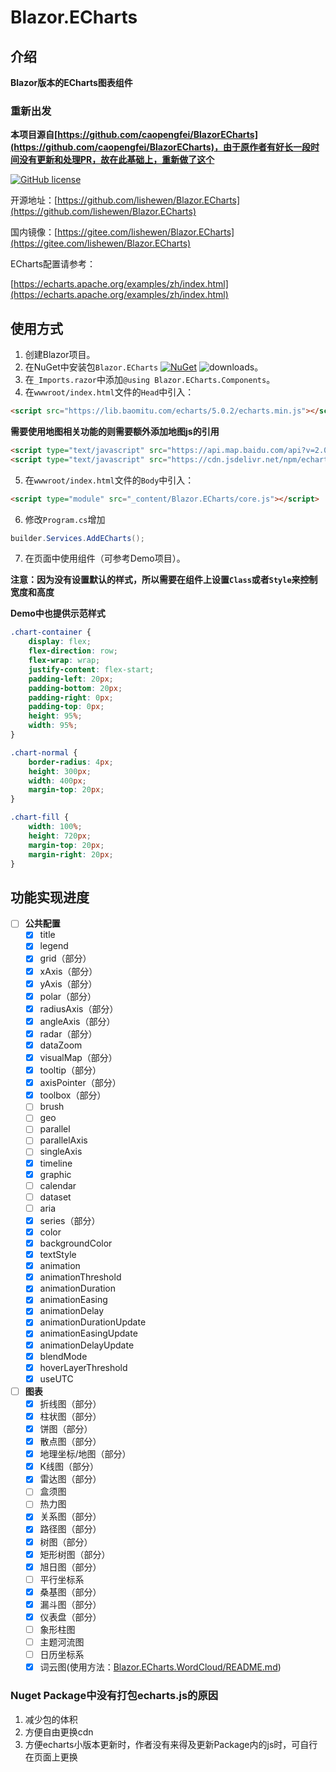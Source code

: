 # Blazor.ECharts

## 介绍

**Blazor版本的ECharts图表组件**

### 重新出发

**本项目源自[https://github.com/caopengfei/BlazorECharts](https://github.com/caopengfei/BlazorECharts)，由于原作者有好长一段时间没有更新和处理PR，故在此基础上，重新做了这个**

[![GitHub license](https://img.shields.io/github/license/lishewen/Blazor.ECharts.svg)](https://github.com/lishewen/Blazor.ECharts/blob/master/LICENSE)

开源地址：[https://github.com/lishewen/Blazor.ECharts](https://github.com/lishewen/Blazor.ECharts)

国内镜像：[https://gitee.com/lishewen/Blazor.ECharts](https://gitee.com/lishewen/Blazor.ECharts)

ECharts配置请参考：

[https://echarts.apache.org/examples/zh/index.html](https://echarts.apache.org/examples/zh/index.html)

## 使用方式
1. 创建Blazor项目。
2. 在NuGet中安装包`Blazor.ECharts` [![NuGet](https://img.shields.io/nuget/v/Blazor.ECharts.svg?style=flat-square&label=nuget)](https://www.nuget.org/packages/Blazor.ECharts/) ![downloads](https://img.shields.io/nuget/dt/Blazor.ECharts.svg)。
3. 在`_Imports.razor`中添加`@using Blazor.ECharts.Components`。
4. 在`wwwroot/index.html`文件的`Head`中引入：
```html
<script src="https://lib.baomitu.com/echarts/5.0.2/echarts.min.js"></script>
```
**需要使用地图相关功能的则需要额外添加地图js的引用**
```html
<script type="text/javascript" src="https://api.map.baidu.com/api?v=2.0&ak=[Your Key Here]"></script>
<script type="text/javascript" src="https://cdn.jsdelivr.net/npm/echarts@5/dist/extension/bmap.min.js"></script>
```
5. 在`wwwroot/index.html`文件的`Body`中引入：
```html
<script type="module" src="_content/Blazor.ECharts/core.js"></script>
```
6. 修改`Program.cs`增加
```csharp
builder.Services.AddECharts();
```
7. 在页面中使用组件（可参考Demo项目）。

**注意：因为没有设置默认的样式，所以需要在组件上设置`Class`或者`Style`来控制宽度和高度**

**Demo中也提供示范样式**
```css
.chart-container {
    display: flex;
    flex-direction: row;
    flex-wrap: wrap;
    justify-content: flex-start;
    padding-left: 20px;
    padding-bottom: 20px;
    padding-right: 0px;
    padding-top: 0px;
    height: 95%;
    width: 95%;
}

.chart-normal {
    border-radius: 4px;
    height: 300px;
    width: 400px;
    margin-top: 20px;
}

.chart-fill {
    width: 100%;
    height: 720px;
    margin-top: 20px;
    margin-right: 20px;
}
```

## 功能实现进度
- [ ] **公共配置**
  - [x] title
  - [x] legend
  - [x] grid（部分）
  - [x] xAxis（部分）
  - [x] yAxis（部分）
  - [x] polar（部分）
  - [x] radiusAxis（部分）
  - [x] angleAxis（部分）
  - [x] radar（部分）
  - [x] dataZoom
  - [x] visualMap（部分）
  - [x] tooltip（部分）
  - [x] axisPointer（部分）
  - [x] toolbox（部分）
  - [ ] brush
  - [ ] geo
  - [ ] parallel
  - [ ] parallelAxis
  - [ ] singleAxis
  - [x] timeline
  - [x] graphic
  - [ ] calendar
  - [ ] dataset
  - [ ] aria
  - [x] series（部分）
  - [x] color
  - [x] backgroundColor
  - [x] textStyle
  - [x] animation
  - [x] animationThreshold
  - [x] animationDuration
  - [x] animationEasing
  - [x] animationDelay
  - [x] animationDurationUpdate
  - [x] animationEasingUpdate
  - [x] animationDelayUpdate
  - [x] blendMode
  - [x] hoverLayerThreshold
  - [x] useUTC
- [ ] **图表**
  - [x] 折线图（部分）
  - [x] 柱状图（部分）
  - [x] 饼图（部分）
  - [x] 散点图（部分）
  - [x] 地理坐标/地图（部分）
  - [x] K线图（部分）
  - [x] 雷达图（部分）
  - [ ] 盒须图
  - [ ] 热力图
  - [x] 关系图（部分）
  - [x] 路径图（部分）
  - [x] 树图（部分）
  - [x] 矩形树图（部分）
  - [x] 旭日图（部分）
  - [ ] 平行坐标系
  - [x] 桑基图（部分）
  - [x] 漏斗图（部分）
  - [x] 仪表盘（部分）
  - [ ] 象形柱图
  - [ ] 主题河流图
  - [ ] 日历坐标系
  - [x] 词云图(使用方法：[Blazor.ECharts.WordCloud/README.md](Blazor.ECharts.WordCloud/README.md))

### Nuget Package中没有打包echarts.js的原因
1. 减少包的体积
2. 方便自由更换cdn
3. 方便echarts小版本更新时，作者没有来得及更新Package内的js时，可自行在页面上更换